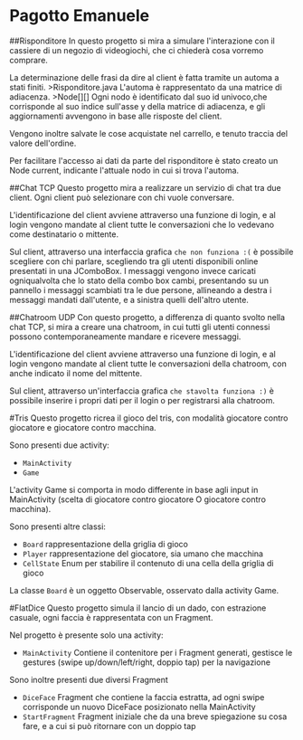 # Pagotto Emanuele

##Risponditore
In questo progetto si mira a simulare l'interazione con il cassiere di un negozio di videogiochi, che ci chiederà cosa vorremo comprare.

La determinazione delle frasi da dire al client è fatta tramite un automa a stati finiti. >Risponditore.java
L'automa è rappresentato da una matrice di adiacenza. >Node[][] 
Ogni nodo è identificato dal suo id univoco,che corrisponde al suo indice sull'asse y della matrice di adiacenza, e gli aggiornamenti avvengono in base alle risposte del client.

Vengono inoltre salvate le cose acquistate nel carrello, e tenuto traccia del valore dell'ordine.

Per facilitare l'accesso ai dati da parte del risponditore è stato creato un Node current, indicante l'attuale nodo in cui si trova l'automa.


##Chat TCP
Questo progetto mira a realizzare un servizio di chat tra due client.
Ogni client può selezionare con chi vuole conversare.

L'identificazione del client avviene attraverso una funzione di login, e al login vengono mandate al client tutte le conversazioni che lo vedevano come destinatario o mittente.

Sul client, attraverso una interfaccia grafica `che non funziona :(` è possibile scegliere con chi parlare, scegliendo tra gli utenti disponibili online presentati in una JComboBox. I messaggi vengono invece caricati ogniqualvolta che lo stato della combo box cambi, presentando su un pannello i messaggi scambiati tra le due persone, allineando a destra i messaggi mandati dall'utente, e a sinistra quelli dell'altro utente.

##Chatroom UDP
Con questo progetto, a differenza di quanto svolto nella chat TCP, si mira a creare una chatroom, in cui tutti gli utenti connessi possono contemporaneamente mandare e ricevere messaggi.

L'identificazione del client avviene attraverso una funzione di login, e al login vengono mandate al client tutte le conversazioni della chatroom, con anche indicato il nome del mittente.

Sul client, attraverso un'interfaccia grafica `che stavolta funziona :)` è possibile inserire i propri dati per il login o per registrarsi alla chatroom.

#Tris
Questo progetto ricrea il gioco del tris, con modalità giocatore contro giocatore e giocatore contro macchina.

Sono presenti due activity:
- `MainActivity`
- `Game`

L'activity Game si comporta in modo differente in base agli input in MainActivity (scelta di giocatore contro giocatore O giocatore contro macchina).

Sono presenti altre classi:
- `Board`     rappresentazione della griglia di gioco
- `Player`    rappresentazione del giocatore, sia umano che macchina
- `CellState` Enum per stabilire il contenuto di una cella della griglia di gioco

La classe `Board` è un oggetto Observable, osservato dalla activity Game.

#FlatDice
Questo progetto simula il lancio di un dado, con estrazione casuale, ogni faccia è rappresentata con un Fragment.

Nel progetto è presente solo una activity:
- `MainActivity` Contiene il contenitore per i Fragment generati, gestisce le gestures (swipe up/down/left/right, doppio tap) per la navigazione

Sono inoltre presenti due diversi Fragment
- `DiceFace`      Fragment che contiene la faccia estratta, ad ogni swipe corrisponde un nuovo DiceFace posizionato nella MainActivity
- `StartFragment` Fragment iniziale che da una breve spiegazione su cosa fare, e a cui si può ritornare con un doppio tap



